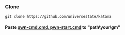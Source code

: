 ### Clone
```
git clone https://github.com/universestate/katana
```
#### Paste [pwn-cmd.cmd, pwn-start.cmd](https://github.com/universestate/katana/tree/main/src) to "path\your\gm"
